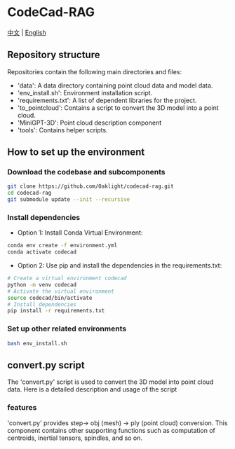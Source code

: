 # CodeCad-RAG

[中文](./README_zh.md) | [English](./README.md)

## Repository structure

Repositories contain the following main directories and files:

* 'data': A data directory containing point cloud data and model data.
* 'env_install.sh': Environment installation script.
* 'requirements.txt': A list of dependent libraries for the project.
* 'to_pointcloud': Contains a script to convert the 3D model into a point cloud.
* 'MiniGPT-3D': Point cloud description component
* 'tools': Contains helper scripts.

## How to set up the environment

### Download the codebase and subcomponents

```bash
git clone https://github.com/Oaklight/codecad-rag.git
cd codecad-rag
git submodule update --init --recursive
```

### Install dependencies

* Option 1: Install Conda Virtual Environment:

```bash
conda env create -f environment.yml
conda activate codecad
```

* Option 2: Use pip and install the dependencies in the requirements.txt:

```bash
# Create a virtual environment codecad
python -m venv codecad
# Activate the virtual environment
source codecad/bin/activate
# Install dependencies
pip install -r requirements.txt
```

### Set up other related environments

```bash
bash env_install.sh
```

## convert.py script

The 'convert.py' script is used to convert the 3D model into point cloud data. Here is a detailed description and usage of the script

### features

'convert.py' provides step-> obj (mesh) -> ply (point cloud) conversion. This component contains other supporting functions such as computation of centroids, inertial tensors, spindles, and so on.

